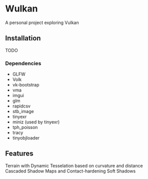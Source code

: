 # Wulkan
A personal project exploring Vulkan

## Installation
TODO

### Dependencies

* GLFW
* Volk
* vk-bootstrap
* vma
* imgui
* glm
* rapidcsv
* stb_image
* tinyexr
* miniz (used by tinyexr)
* tph_poisson
* tracy
* tinyobjloader


## Features
Terrain with Dynamic Tesselation based on curvature and distance
Cascaded Shadow Maps and Contact-hardening Soft Shadows